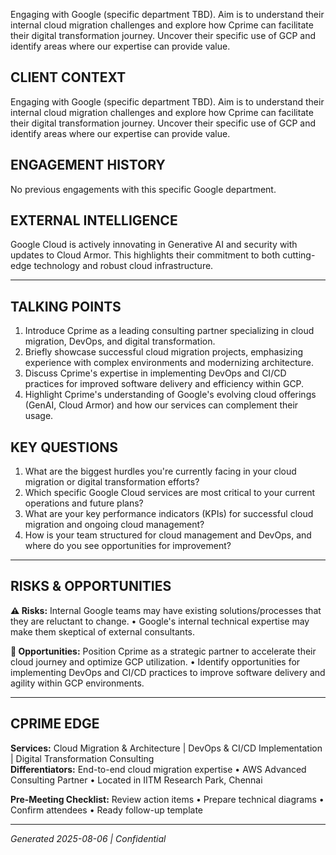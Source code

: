 Engaging with Google (specific department TBD). Aim is to understand their internal cloud migration challenges and explore how Cprime can facilitate their digital transformation journey. Uncover their specific use of GCP and identify areas where our expertise can provide value.

## CLIENT CONTEXT
Engaging with Google (specific department TBD). Aim is to understand their internal cloud migration challenges and explore how Cprime can facilitate their digital transformation journey. Uncover their specific use of GCP and identify areas where our expertise can provide value.

## ENGAGEMENT HISTORY
No previous engagements with this specific Google department.

## EXTERNAL INTELLIGENCE
Google Cloud is actively innovating in Generative AI and security with updates to Cloud Armor. This highlights their commitment to both cutting-edge technology and robust cloud infrastructure.

---

## TALKING POINTS
1. Introduce Cprime as a leading consulting partner specializing in cloud migration, DevOps, and digital transformation.
2. Briefly showcase successful cloud migration projects, emphasizing experience with complex environments and modernizing architecture.
3. Discuss Cprime's expertise in implementing DevOps and CI/CD practices for improved software delivery and efficiency within GCP.
4. Highlight Cprime's understanding of Google's evolving cloud offerings (GenAI, Cloud Armor) and how our services can complement their usage.

## KEY QUESTIONS
1. What are the biggest hurdles you're currently facing in your cloud migration or digital transformation efforts?
2. Which specific Google Cloud services are most critical to your current operations and future plans?
3. What are your key performance indicators (KPIs) for successful cloud migration and ongoing cloud management?
4. How is your team structured for cloud management and DevOps, and where do you see opportunities for improvement?

---

## RISKS & OPPORTUNITIES

**⚠️ Risks:** Internal Google teams may have existing solutions/processes that they are reluctant to change. • Google's internal technical expertise may make them skeptical of external consultants.

**🚀 Opportunities:** Position Cprime as a strategic partner to accelerate their cloud journey and optimize GCP utilization. • Identify opportunities for implementing DevOps and CI/CD practices to improve software delivery and agility within GCP environments.

---

## CPRIME EDGE
**Services:** Cloud Migration & Architecture | DevOps & CI/CD Implementation | Digital Transformation Consulting  
**Differentiators:** End-to-end cloud migration expertise • AWS Advanced Consulting Partner • Located in IITM Research Park, Chennai

**Pre-Meeting Checklist:** Review action items • Prepare technical diagrams • Confirm attendees • Ready follow-up template

---
*Generated 2025-08-06 | Confidential*